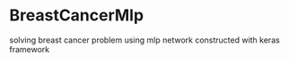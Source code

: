 # BreastCancerMlp
solving breast cancer problem using mlp network constructed with keras framework

